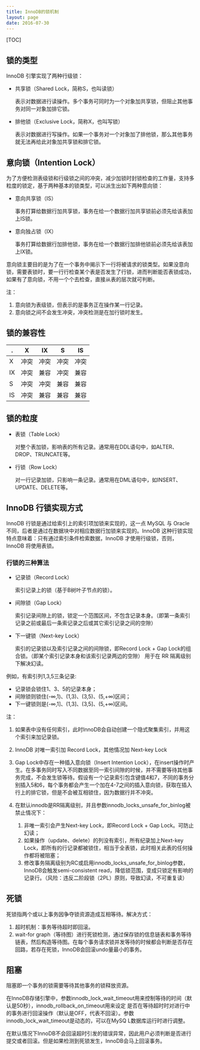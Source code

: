 ```yaml
---
title: InnoDB的锁机制
layout: page
date: 2016-07-30
---
```

[TOC]

## 锁的类型
InnoDB 引擎实现了两种行级锁：

- 共享锁（Shared Lock，简称S，也叫读锁）

    表示对数据进行读操作。多个事务可同时为一个对象加共享锁，但阻止其他事务对同一对象加排它锁。

- 排他锁（Exclusive Lock，简称X，也叫写锁）

    表示对数据进行写操作。如果一个事务对一个对象加了排他锁，那么其他事务就无法再给此对象加共享锁和排它锁。

## 意向锁（Intention Lock）
为了方便检测表级锁和行级锁之间的冲突，减少加锁时封锁检查的工作量，支持多粒度的锁定，基于两种基本的锁类型，可以派生出如下两种意向锁：

- 意向共享锁（IS）

    事务打算给数据行加共享锁，事务在给一个数据行加共享锁前必须先给该表加上IS锁。

- 意向独占锁（IX）

    事务打算给数据行加排他锁，事务在给一个数据行加排他锁前必须先给该表加上IX锁。

意向锁主要目的是为了在一个事务中揭示下一行将被请求的锁类型。如果没意向锁，需要表锁时，要一行行检查某个表是否发生了行锁，进而判断能否表锁成功，如果有了意向锁，不用一个个去检查，直接从表的层次就可判断。

注：
1. 意向锁为表级锁，但表示的是事务正在操作某一行记录。
2. 意向锁之间不会发生冲突，冲突检测是在加行锁时发生。

## 锁的兼容性

| . |  X  | IX | S  | IS|
| - |- |- |- |- |
| X |  冲突|  冲突 | 冲突|  冲突 |
|IX | 冲突 | 兼容|  冲突|  兼容 |
| S|  冲突 | 冲突|  兼容|  兼容 |
| IS| 冲突| 兼容| 兼容|  兼容|

## 锁的粒度
- 表锁（Table Lock）

    对整个表加锁，影响表的所有记录。通常用在DDL语句中，如ALTER、DROP、TRUNCATE等。

- 行锁（Row Lock）

    对一行记录加锁，只影响一条记录。通常用在DML语句中，如INSERT、UPDATE、DELETE等。

## InnoDB 行锁实现方式
InnoDB 行锁是通过给索引上的索引项加锁来实现的，这一点 MySQL 与 Oracle 不同，后者是通过在数据块中对相应数据行加锁来实现的。InnoDB 这种行锁实现特点意味着：只有通过索引条件检索数据，InnoDB 才使用行级锁，否则，InnoDB 将使用表锁。

### 行锁的三种算法

- 记录锁（Record Lock）

    索引记录上的锁（基于B树叶子节点的锁）。

- 间隙锁（Gap Lock）

    索引记录间隙上的锁，锁定一个范围区间，不包含记录本身。（即第一条索引记录之前或最后一条索记录之后或其它索引记录之间的空隙）

- 下一键锁（Next-key Lock）

    索引的记录锁以及索引记录之间的间隙锁，即Record Lock + Gap Lock的组合锁。（即某个索引记录本身和该索引记录两边的空隙）
    用于在 RR 隔离级别下解决幻读。

例如，有索引列1,3,5三条记录:

- 记录锁会锁住1、3、5的记录本身；
- 间隙锁则锁住(-∞,1)、(1,3)、(3,5)、(5,+∞)区间；
- 下一键锁则是(-∞,1]、(1,3]、(3,5]、(5,+∞)区间。

注：

1. 如果表中没有任何索引，此时InnoDB会自动创建一个隐式聚集索引，并用这个索引来加记录锁。
2. InnoDB 对唯一索引加 Record Lock，其他情况加 Next-key Lock
3. Gap Lock中存在一种插入意向锁（Insert Intention Lock），在insert操作时产生。在多事务同时写入不同数据至同一索引间隙的时候，并不需要等待其他事务完成，不会发生锁等待。假设有一个记录索引包含键值4和7，不同的事务分别插入5和6，每个事务都会产生一个加在4-7之间的插入意向锁，获取在插入行上的排它锁，但是不会被互相锁住，因为数据行并不冲突。
4. 在默认innodb是RR隔离级别，并且参数innodb_locks_unsafe_for_binlog被禁止情况下：

    1. 非唯一索引会产生Next-key Lock，即Record Lock + Gap Lock。可防止幻读；
    2. 如果操作（update、delete）的列没有索引，所有纪录加上Next-key Lock，即所有的行记录都被锁住，相当于全表锁，此时相关此表的任何操作都将被阻塞；
    3. 修改事务隔离级别为RC或启用innodb_locks_unsafe_for_binlog参数，InnoDB会触发semi-consistent read，降低锁范围，变成只锁定有影响的记录行。（风险：违反二阶段锁（2PL）原则，导致幻读，不可重复读）

## 死锁
死锁指两个或以上事务因争夺锁资源造成互相等待。解决方式：

1. 超时机制：事务等待超时即回滚。
2. wait-for graph（等待图）进行死锁检测，通过保存锁的信息链表和事务等待链表，然后构造等待图。在每个事务请求锁并发等待的时候都会判断是否存在回路，若存在死锁，InnoDB会回滚undo量最小的事务。

## 阻塞
阻塞即一个事务的锁需要等待其他事务的锁释放资源。

在InnoDB存储引擎中，参数innodb_lock_wait_timeout用来控制等待的时间（默认是50秒），innodb_rollback_on_timeout用来设定
是否在等待超时时对进行中的事务进行回滚操作（默认是OFF，代表不回滚）。参数innodb_lock_wait_timeout是动态的，可以在MySQ
L数据库运行时进行调整。

在默认情况下InnoDB不会回滚超时引发的错误异常，因此用户必须判断是否进行提交或者回滚。但是如果检测到死锁发生，InnoDB会马上回滚事务。